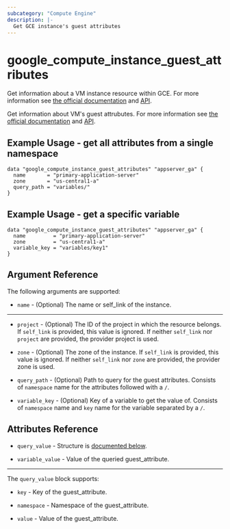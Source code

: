 ```yaml
---
subcategory: "Compute Engine"
description: |-
  Get GCE instance's guest attributes
---
```


# google_compute_instance_guest_attributes

Get information about a VM instance resource within GCE. For more information see
[the official documentation](https://cloud.google.com/compute/docs/instances)
and
[API](https://cloud.google.com/compute/docs/reference/latest/instances).

Get information about VM's guest attrubutes. For more information see [the official documentation](https://cloud.google.com/compute/docs/metadata/manage-guest-attributes)
and
[API](https://cloud.google.com/compute/docs/reference/rest/v1/instances/getGuestAttributes).

## Example Usage - get all attributes from a single namespace

```hcl
data "google_compute_instance_guest_attributes" "appserver_ga" {
  name       = "primary-application-server"
  zone       = "us-central1-a"
  query_path = "variables/"
}
```

## Example Usage - get a specific variable

```hcl
data "google_compute_instance_guest_attributes" "appserver_ga" {
  name         = "primary-application-server"
  zone         = "us-central1-a"
  variable_key = "variables/key1"
}
```

## Argument Reference

The following arguments are supported:

* `name` - (Optional) The name or self_link of the instance.

---

* `project` - (Optional) The ID of the project in which the resource belongs.
    If `self_link` is provided, this value is ignored.  If neither `self_link`
    nor `project` are provided, the provider project is used.

* `zone` - (Optional) The zone of the instance. If `self_link` is provided, this
    value is ignored.  If neither `self_link` nor `zone` are provided, the
    provider zone is used.

* `query_path` - (Optional) Path to query for the guest attributes. Consists of
  `namespace` name for the attributes followed with a `/`.

* `variable_key` - (Optional) Key of a variable to get the value of. Consists of
  `namespace` name and `key` name for the variable separated by a `/`.

## Attributes Reference

* `query_value` - Structure is [documented below](#nested_query_value).

* `variable_value` - Value of the queried guest_attribute.

---

<a name="nested_query_value"></a>The `query_value` block supports:

* `key` - Key of the guest_attribute.

* `namespace` - Namespace of the guest_attribute.

* `value` - Value of the guest_attribute.